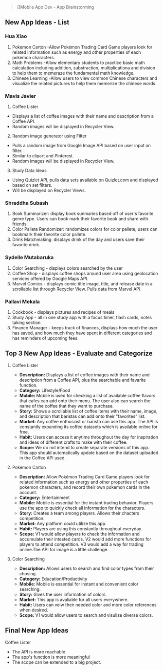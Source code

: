 > []Mobile App Dev - App Brainstorming


## New App Ideas - List
### Hua Xiao
1. Pokemon Carton
-Allow Pokémon Trading Card Game players look for related information such as energy and other properties of each pokemon characters.
2. Math Problems
-Allow elementary students to practice basic math calculation including addition, substraction, multiplicationa and division to help them to memeraze the fundamental math knowledge.
3. Chinese Learning
-Allow users to view common Chinese characters and visualize the related pictures to help them memerize the chinese words.

### Mavis Javier
1. Coffee Lister
* Displays a list of coffee images with their name and description from a Coffee API.
* Random images will be displayed in Recycler View.
2. Random image generator using Filter
* Pulls a random image from Google Image API based on user input on filter.
* Similar to clipart and Pinterest.
* Random images will be displayed in Recycler View.
3. Study Data Ideas
* Using Quizlet API, pulls data sets available on Quizlet.com and displayed based on set filters.
* Will be displayed on Recycler Views.


### Shraddha Subash
1. Book Summarizer: display book sunmaries based off of user's favorite genre type. Users can book mark their favorite book and share with friends.
2. Color Pallete Randomizer: randomizes colors for color pallete, users can bookmark their favorite color pallete.
3. Drink Matchmaking: displays drink of the day and users save their favorite drink. 

### Sydelle Mutabaruka
1. Color Searching - displays colors searched by the user
2. Coffee Shop - displays coffee shops around user area using geolocation services offered by Google Maps API. 
3. Marvel Comics - displays comic title image, title, and release date in a scrollable list through Recycler View. Pulls data from Marvel API.

### Pallavi Mekala
1. Cookbook - displays pictures and recipes of meals
2. Study App - all in one study app with a focus timer, flash cards, notes taking section
3. Finance Manager - keeps track of finances, displays how much the user has saved, and how much they have spent in different categories and has reminders of upcoming fees.


## Top 3 New App Ideas - Evaluate and Categorize
 
1. Coffee Lister
   - **Description:** Displays a list of coffee images with their name and description from a Coffee API, plus the searchable and favarite function.
   - **Category:** Lifestyle/Food
   - **Mobile:** Mobile is used for checking a list of available coffee flavors that cafes can add onto their menu. The user also can search the name of the coffee that they want to purchase.
   - **Story:** Shows a scrollable list of coffee items with their name, image, and description that baristas can add onto their "favorites" list.
   - **Market:** Any coffee enthusiast or barista can use this app. The API is constantly expanding its coffee datasets which is available online for free.
   - **Habit:** Users can access it anytime throughout the day for inspiration and ideas of different crafts to make with their coffee.
   - **Scope:** We do not intend to create separate versions of this app. This app should automatically update based on the dataset uploaded in the Coffee API used.
   
3. Pokemon Carton
   - **Description:** Allow Pokémon Trading Card Game players look for related information such as energy and other properties of each pokemon characters, and record their own pokemon cards in the account.
   - **Category:** Entertainment
   - **Mobile:** Mobile is essential for the instant trading behavior. Players use the app to quickly check all information for the characters.
   - **Story:** Creates a team among players. Allows their chacters competition.
   - **Market:** Any platform could utilize this app. 
   - **Habit:** Players are using this constantly throughout everyday. 
   - **Scope:** V1 would allow players to check the information and accumulate their intested cards. V2 would add more functions for players to attend competition. V3 would add a way for trading online.The API for image is a little challenge.

3. Color Searching
   - **Description:** Allows users to search and find color types from their chosing.
   - **Category:** Education/Productivity
   - **Mobile:** Mobile is essential for instant and convenient color searching. 
   - **Story:** Gives the user information of colors.
   - **Market:** This app is avaliable for all users everywhere.
   - **Habit:** Users can veiw their needed color and more color references when desired.
   - **Scope:** V1 would allow users to search and visulize diverse colors.

## Final New App Ideas
 Coffee Lister
 - The API is more reachable
 - The app's function is more meaningful
 - The scope can be extended to a big project.
